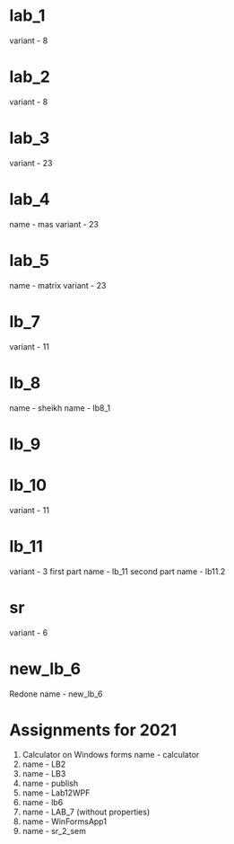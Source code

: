 # lab_1
variant - 8
# lab_2
variant - 8
# lab_3 
variant - 23
# lab_4
name - mas
variant - 23
# lab_5
name - matrix
variant - 23
# lb_7
variant - 11
# lb_8
name - sheikh
name - lb8_1
# lb_9

# lb_10
variant - 11
# lb_11
variant - 3
first part name - lb_11
second part name - lb11.2
# sr
variant - 6 
# new_lb_6
Redone 
name - new_lb_6

# Assignments for 2021

1. Calculator on Windows forms
name - calculator
2. name - LB2
3. name - LB3
4. name - publish
5. name - Lab12WPF
6. name - lb6
7. name - LAB_7 (without properties)
8. name - WinFormsApp1
9. name - sr_2_sem

